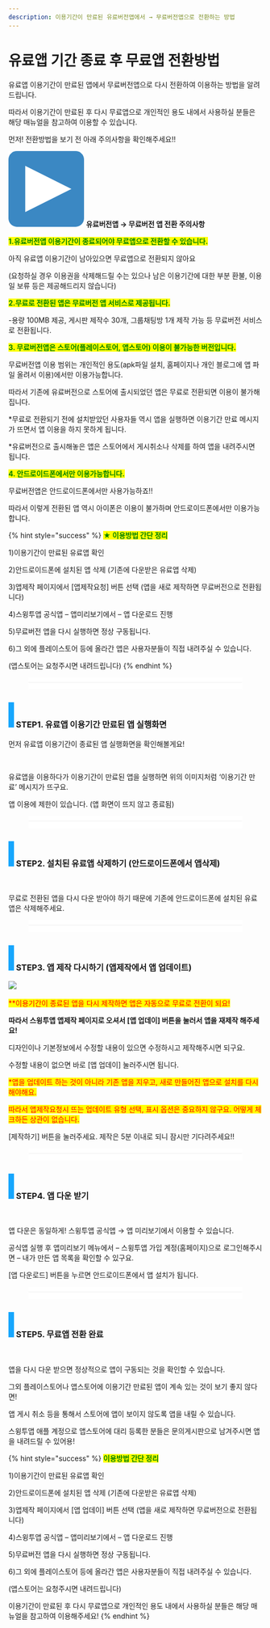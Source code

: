 ```yaml
---
description: 이용기간이 만료된 유료버전앱에서 → 무료버전앱으로 전환하는 방법
---
```


# 유료앱 기간 종료 후 무료앱 전환방법

유료앱 이용기간이 만료된 앱에서 무료버전앱으로 다시 전환하여 이용하는 방법을 알려드립니다.&#x20;

따라서 이용기간이 만료된 후 다시 무료앱으로 개인적인 용도 내에서 사용하실 분들은 해당 매뉴얼을 참고하여 이용할 수 있습니다.

먼저! 전환방법을 보기 전 아래 주의사항을 확인해주세요!!



<img src="../../.gitbook/assets/image (5) (1).png" alt="" data-size="line"> **유료버전앱 → 무료버전 앱 전환 주의사항**

<mark style="color:green;">**1.유료버전앱 이용기간이 종료되어야 무료앱으로 전환할 수 있습니다.**</mark>

아직 유료앱 이용기간이 남아있으면 무료앱으로 전환되지 않아요

(요청하실 경우 이용권을 삭제해드릴 수는 있으나 남은 이용기간에 대한 부분 환불, 이용일 보류 등은 제공해드리지 않습니다)

<mark style="color:green;">**2.무료로 전환된 앱은 무료버전 앱 서비스로 제공됩니다.**</mark>

\-용량 100MB 제공, 게시판 제작수 30개, 그룹채팅방 1개 제작 가능 등 무료버전 서비스로 전환됩니다.

<mark style="color:green;">**3. 무료버전앱은 스토어(플레이스토어, 앱스토어) 이용이 불가능한 버전입니다.**</mark>

무료버전앱 이용 범위는 개인적인 용도(apk파일 설치, 홈페이지나 개인 블로그에 앱 파일 올려서 이용)에서만 이용가능합니다.

따라서 기존에 유료버전으로 스토어에 출시되었던 앱은 무료로 전환되면 이용이 불가해집니다.

\*무료로 전환되기 전에 설치받았던 사용자들 역시 앱을 실행하면 이용기간 만료 메시지가 뜨면서 앱 이용을 하지 못하게 됩니다.

\*유료버전으로 출시해놓은 앱은 스토어에서 게시취소나 삭제를 하여 앱을 내려주시면 됩니다.

<mark style="color:green;">**4. 안드로이드폰에서만 이용가능합니다.**</mark>

무료버전앱은 안드로이드폰에서만 사용가능하죠!!

따라서 이렇게 전환된 앱 역시 아이폰은 이용이 불가하며 안드로이드폰에서만 이용가능합니다.



{% hint style="success" %}
<mark style="color:green;">**★ 이용방법 간단 정리**</mark>

1\)이용기간이 만료된 유료앱 확인

2\)안드로이드폰에 설치된 앱 삭제 (기존에 다운받은 유료앱 삭제)

3\)앱제작 페이지에서 \[앱제작요청] 버튼 선택 (앱을 새로 제작하면 무료버전으로 전환됩니다)

4\)스윙투앱 공식앱 – 앱미리보기에서 – 앱 다운로드 진행

5\)무료버전 앱을 다시 실행하면 정상 구동됩니다.

6\)그 외에 플레이스토어 등에 올라간 앱은 사용자분들이 직접 내려주실 수 있습니다.

(앱스토어는 요청주시면 내려드립니다)
{% endhint %}

<figure><img src="../../.gitbook/assets/구분선 (1) (1).PNG" alt=""><figcaption></figcaption></figure>

### ![](<../../.gitbook/assets/image (2) (1).png>) STEP1. 유료앱 이용기간 만료된 앱 실행화면

먼저 유료앱 이용기간이 종료된 앱 실행화면을 확인해볼게요!

<div align="left">

<img src="https://wp.swing2app.co.kr/wp-content/uploads/2020/05/1.jpg" alt="">

</div>

유료앱을 이용하다가 이용기간이 만료된 앱을 실행하면 위의 이미지처럼 ‘이용기간 만료’ 메시지가 뜨구요.

앱 이용에 제한이 있습니다. (앱 화면이 뜨지 않고 종료됨)

<figure><img src="../../.gitbook/assets/구분선 (1) (1).PNG" alt=""><figcaption></figcaption></figure>

### ![](<../../.gitbook/assets/image (2) (1).png>) **STEP2.** **설치된 유료앱 삭제하기 (안드로이드폰에서 앱삭제)**

<div align="left">

<img src="https://wp.swing2app.co.kr/wp-content/uploads/2020/05/3.jpg" alt="">

</div>

무료로 전환된 앱을 다시 다운 받아야 하기 때문에 기존에 안드로이드폰에 설치된 유료앱은 삭제해주세요.

<figure><img src="../../.gitbook/assets/구분선 (1) (1).PNG" alt=""><figcaption></figcaption></figure>

### ![](<../../.gitbook/assets/image (2) (1).png>) **STEP3.** **앱 제작 다시하기 (앱제작에서 앱 업데이트)**

![](https://wp.swing2app.co.kr/wp-content/uploads/2020/05/%EB%AC%B4%EB%A3%8C%EC%95%B1%EC%A0%84%ED%99%983.png)

<mark style="color:red;">\*\*이용기간이 종료된 앱을 다시 제작하면 앱은 자동으로 무료로 전환이 되요!</mark>

**따라서 스윙투앱 앱제작 페이지로 오셔서 \[앱 업데이] 버튼을 눌러서 앱을 재제작 해주세요!**

디자인이나 기본정보에서 수정할 내용이 있으면 수정하시고 제작해주시면 되구요.

수정할 내용이 없으면 바로 \[앱 업데이] 눌러주시면 됩니다.

<mark style="color:red;">\*앱을 업데이트 하는 것이 아니라 기존 앱을 지우고, 새로 만들어진 앱으로 설치를 다시 해야해요.</mark>

<mark style="color:red;">따라서 앱제작요청시 뜨는 업데이트 유형 선택, 표시 옵션은 중요하지 않구요. 어떻게 체크하든 상관이 없습니다.</mark>

\[제작하기] 버튼을 눌러주세요. 제작은 5분 이내로 되니 잠시만 기다려주세요!!



<figure><img src="../../.gitbook/assets/구분선 (1) (1).PNG" alt=""><figcaption></figcaption></figure>

### ![](<../../.gitbook/assets/image (2) (1).png>) **STEP4. 앱 다운 받기**

<div align="left">

<img src="https://wp.swing2app.co.kr/wp-content/uploads/2020/05/4.jpg" alt="">

</div>

앱 다운은 동일하게! 스윙투앱 공식앱 → 앱 미리보기에서 이용할 수 있습니다.

공식앱 실행 후 앱미리보기 메뉴에서 – 스윙투앱 가입 계정(홈페이지)으로 로그인해주시면 – 내가 만든 앱 목록을 확인할 수 있구요.

\[앱 다운로드] 버튼을 누르면 안드로이드폰에서 앱 설치가 됩니다.

<figure><img src="../../.gitbook/assets/구분선 (1) (1).PNG" alt=""><figcaption></figcaption></figure>

### ![](<../../.gitbook/assets/image (2) (1).png>) **STEP5. 무료앱 전환 완료**

<div align="left">

<img src="https://wp.swing2app.co.kr/wp-content/uploads/2020/05/2.jpg" alt="">

</div>

앱을 다시 다운 받으면 정상적으로 앱이 구동되는 것을 확인할 수 있습니다.

그외 플레이스토어나 앱스토어에 이용기간 만료된 앱이 계속 있는 것이 보기 좋지 않다면!

앱 게시 취소 등을 통해서 스토어에 앱이 보이지 않도록 앱을 내릴 수 있습니다.

스윙투앱 애플 계정으로 앱스토어에 대리 등록한 분들은 문의게시판으로 남겨주시면 앱을 내려드릴 수 있어용!

{% hint style="success" %}
<mark style="color:green;">**이용방법 간단 정리**</mark>

1\)이용기간이 만료된 유료앱 확인

2\)안드로이드폰에 설치된 앱 삭제 (기존에 다운받은 유료앱 삭제)

3\)앱제작 페이지에서 \[앱 업데이] 버튼 선택 (앱을 새로 제작하면 무료버전으로 전환됩니다)

4\)스윙투앱 공식앱 – 앱미리보기에서 – 앱 다운로드 진행

5\)무료버전 앱을 다시 실행하면 정상 구동됩니다.

6\)그 외에 플레이스토어 등에 올라간 앱은 사용자분들이 직접 내려주실 수 있습니다.

(앱스토어는 요청주시면 내려드립니다)

이용기간이 만료된 후 다시 무료앱으로 개인적인 용도 내에서 사용하실 분들은 해당 매뉴얼을 참고하여 이용해주세요!
{% endhint %}


